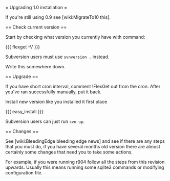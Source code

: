 = Upgrading 1.0 installation =

If you're still using 0.9 see [wiki:MigrateTo10 this].

== Check current version ==

Start by checking what version you currently have with command:

{{{
flexget -V
}}}

Subversion users must use `svnversion .` instead.

Write this somewhere down.

== Upgrade ==

If you have short cron interval, comment !FlexGet out from the cron. After you've ran successfully manually, put it back.

Install new version like you installed it first place

{{{
easy_install <new egg>
}}}

Subversion users can just run `svn up`.

== Changes ==

See [wiki:BleedingEdge bleeding edge news] and see if there are any steps that you must do, if you have several months old version there are almost certainly some changes that need you to take some actions.

For example, if you were running r904 follow all the steps from this revision upwards. Usually this means running some sqlite3 commands or modifying configuration file.
